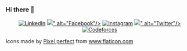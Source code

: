 ### Hi there 👋

<p align="center">
	<a href="https://www.linkedin.com/in/tejustiwari/"><img src="https://img.icons8.com/metro/26/000000/linkedin.png" alt="LinkedIn"/></a>
	<a href="https://www.facebook.com/tejustiwari18/"><img src="<img src="https://img.icons8.com/android/26/000000/facebook-new.png"/>" alt="Facebook"/></a>
	<a href="https://www.instagram.com/tejustiwari/"><img src="https://img.icons8.com/metro/26/000000/instagram-new.png" alt="Instagram"/></a>
	<a href="https://twitter.com/tejus_tiwari"><img src="<img src="https://img.icons8.com/android/26/000000/twitter.png"/>" alt="Twitter"/></a>
  <a href="https://codeforces.com/profile/tejustiwari"><img src="https://cdn4.iconfinder.com/data/icons/logos-brands-5/26/codeforces-512.png" alt="Codeforces"/></a>
</p>
<div>Icons made by <a href="https://www.flaticon.com/authors/pixel-perfect" title="Pixel perfect">Pixel perfect</a> from <a href="https://www.flaticon.com/" title="Flaticon">www.flaticon.com</a></div>
